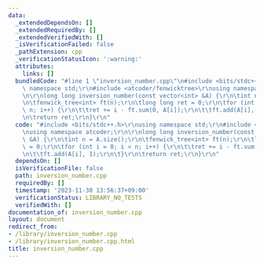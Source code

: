```yaml
---
data:
  _extendedDependsOn: []
  _extendedRequiredBy: []
  _extendedVerifiedWith: []
  _isVerificationFailed: false
  _pathExtension: cpp
  _verificationStatusIcon: ':warning:'
  attributes:
    links: []
  bundledCode: "#line 1 \"inversion_number.cpp\"\n#include <bits/stdc++.h>\r\nusing\
    \ namespace std;\r\n#include <atcoder/fenwicktree>\r\nusing namespace atcoder;\r\
    \n\r\nlong long inversion_number(const vector<int> &A) {\r\n\tint n = A.size();\r\
    \n\tfenwick_tree<int> ft(n);\r\n\tlong long ret = 0;\r\n\tfor (int i = 0; i <\
    \ n; i++) {\r\n\t\tret += i - ft.sum(0, A[i]);\r\n\t\tft.add(A[i], 1);\r\n\t}\r\
    \n\treturn ret;\r\n}\r\n"
  code: "#include <bits/stdc++.h>\r\nusing namespace std;\r\n#include <atcoder/fenwicktree>\r\
    \nusing namespace atcoder;\r\n\r\nlong long inversion_number(const vector<int>\
    \ &A) {\r\n\tint n = A.size();\r\n\tfenwick_tree<int> ft(n);\r\n\tlong long ret\
    \ = 0;\r\n\tfor (int i = 0; i < n; i++) {\r\n\t\tret += i - ft.sum(0, A[i]);\r\
    \n\t\tft.add(A[i], 1);\r\n\t}\r\n\treturn ret;\r\n}\r\n"
  dependsOn: []
  isVerificationFile: false
  path: inversion_number.cpp
  requiredBy: []
  timestamp: '2023-11-30 13:56:37+09:00'
  verificationStatus: LIBRARY_NO_TESTS
  verifiedWith: []
documentation_of: inversion_number.cpp
layout: document
redirect_from:
- /library/inversion_number.cpp
- /library/inversion_number.cpp.html
title: inversion_number.cpp
---
```

